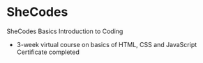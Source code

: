# SheCodes
SheCodes Basics Introduction to Coding
- 3-week virtual course on basics of HTML, CSS and JavaScript
Certificate completed
